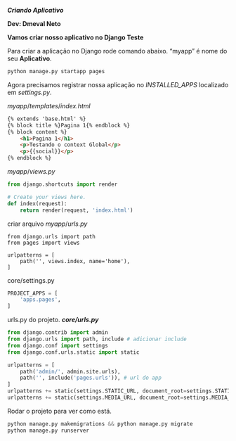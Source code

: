 ***Criando Aplicativo***

**Dev: Dmeval Neto**

**Vamos criar nosso aplicativo no Django Teste**

Para criar a aplicação no Django rode comando abaixo. “myapp” é nome do seu **Aplicativo**.

```python
python manage.py startapp pages
```

Agora precisamos registrar nossa aplicação no *INSTALLED_APPS* localizado em *settings.py*.

*myapp*/*templates*/*index.html*

```html
{% extends 'base.html' %}
{% block title %}Pagina 1{% endblock %}
{% block content %}
	<h1>Pagina 1</h1>
	<p>Testando o context Global</p>
	<p>{{social}}</p>
{% endblock %}
```

*myapp*/*views.py*

```python
from django.shortcuts import render

# Create your views here.
def index(request):
    return render(request, 'index.html')
```

criar arquivo *myapp*/*urls.py*

```
from django.urls import path 
from pages import views

urlpatterns = [
    path('', views.index, name='home'), 
]
```

core/settings.py

```python
PROJECT_APPS = [ 
    'apps.pages', 
]
```

urls.py do projeto. ***core/urls.py***

```python
from django.contrib import admin
from django.urls import path, include # adicionar include
from django.conf import settings
from django.conf.urls.static import static 

urlpatterns = [
    path('admin/', admin.site.urls),
    path('', include('pages.urls')), # url do app
]
urlpatterns += static(settings.STATIC_URL, document_root=settings.STATIC_ROOT) # Adicionar Isto
urlpatterns += static(settings.MEDIA_URL, document_root=settings.MEDIA_ROOT) # Adicionar Isto
```

Rodar o projeto para ver como está.

```python
python manage.py makemigrations && python manage.py migrate
python manage.py runserver
```
 